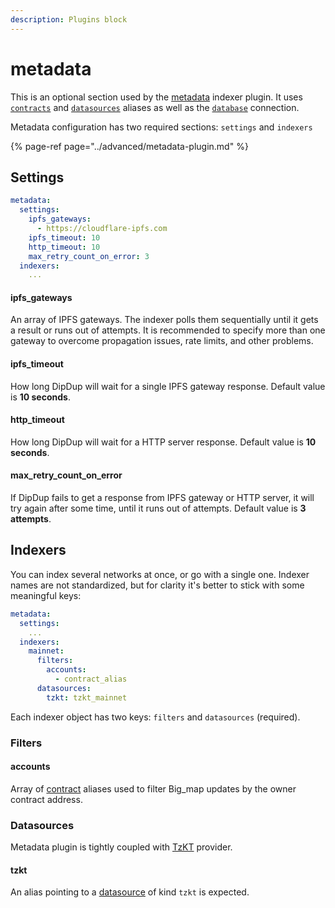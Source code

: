 ```yaml
---
description: Plugins block
---
```


# metadata

This is an optional section used by the [metadata](https://github.com/dipdup-net/metadata) indexer plugin. It uses [`contracts`](contracts.md) and [`datasources`](datasources.md) aliases as well as the [`database`](database.md) connection.

Metadata configuration has two required sections: `settings` and `indexers`

{% page-ref page="../advanced/metadata-plugin.md" %}

## Settings

```yaml
metadata:
  settings:
    ipfs_gateways:
      - https://cloudflare-ipfs.com
    ipfs_timeout: 10
    http_timeout: 10
    max_retry_count_on_error: 3
  indexers:
    ...
```

#### ipfs\_gateways

An array of IPFS gateways. The indexer polls them sequentially until it gets a result or runs out of attempts. It is recommended to specify more than one gateway to overcome propagation issues, rate limits, and other problems.

#### ipfs\_timeout

How long DipDup will wait for a single IPFS gateway response. Default value is **10 seconds**.

#### http\_timeout

How long DipDup will wait for a HTTP server response. Default value is **10 seconds**.

#### max\_retry\_count\_on\_error

If DipDup fails to get a response from IPFS gateway or HTTP server, it will try again after some time, until it runs out of attempts. Default value is **3 attempts**.

## Indexers

You can index several networks at once, or go with a single one. Indexer names are not standardized, but for clarity it's better to stick with some meaningful keys:

```yaml
metadata:
  settings:
    ...
  indexers:
    mainnet:
      filters:
        accounts:
          - contract_alias
      datasources:
        tzkt: tzkt_mainnet
```

Each indexer object has two keys: `filters` and `datasources` \(required\).

### Filters

#### accounts

Array of [contract](contracts.md) aliases used to filter Big\_map updates by the owner contract address.

### Datasources

Metadata plugin is tightly coupled with [TzKT](datasources.md#tzkt) provider.

#### tzkt

An alias pointing to a [datasource](datasources.md) of kind `tzkt` is expected.


